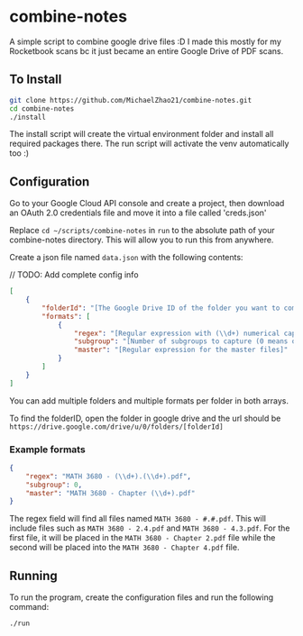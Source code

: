 # combine-notes

A simple script to combine google drive files :D I made this mostly for my Rocketbook scans bc it just became an entire Google Drive of PDF scans.

## To Install

```bash
git clone https://github.com/MichaelZhao21/combine-notes.git
cd combine-notes
./install
```

The install script will create the virtual environment folder and install all required packages there. The run script will activate the venv automatically too :)

## Configuration

Go to your Google Cloud API console and create a project, then download an OAuth 2.0 credentials file and move it into a file called 'creds.json'

Replace `cd ~/scripts/combine-notes` in `run` to the absolute path of your combine-notes directory. This will allow you to run this from anywhere.

Create a json file named `data.json` with the following contents:

// TODO: Add complete config info

```json
[
    {
        "folderId": "[The Google Drive ID of the folder you want to combine in]",
        "formats": [
            {
                "regex": "[Regular expression with (\\d+) numerical capturing groups",
                "subgroup": "[Number of subgroups to capture (0 means only 1 ordering group)]",
                "master": "[Regular expression for the master files]"
            }
        ]
    }
]
```

You can add multiple folders and multiple formats per folder in both arrays.

To find the folderID, open the folder in google drive and the url should be `https://drive.google.com/drive/u/0/folders/[folderId]`

### Example formats

```json
{
    "regex": "MATH 3680 - (\\d+).(\\d+).pdf",
    "subgroup": 0,
    "master": "MATH 3680 - Chapter (\\d+).pdf"
}
```

The regex field will find all files named `MATH 3680 - #.#.pdf`. This will include files such as `MATH 3680 - 2.4.pdf` and `MATH 3680 - 4.3.pdf`. For the first file, it will be placed in the `MATH 3680 - Chapter 2.pdf` file while the second will be placed into the `MATH 3680 - Chapter 4.pdf` file.

## Running

To run the program, create the configuration files and run the following command:

```bash
./run
````

